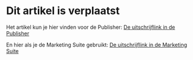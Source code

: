 # Dit artikel is verplaatst

Het artikel kun je hier vinden voor de Publisher: [De uitschrijflink in de Publisher](publisher-personalization-functions#unsubscribe)

En hier als je de Marketing Suite gebruikt: [De uitschrijflink in de Marketing Suite](emailings-ms-unsubscribe)
